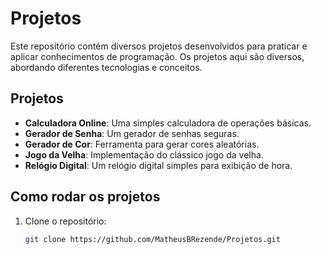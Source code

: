# Projetos

Este repositório contém diversos projetos desenvolvidos para praticar e aplicar conhecimentos de programação. Os projetos aqui são diversos, abordando diferentes tecnologias e conceitos.

## Projetos

- **Calculadora Online**: Uma simples calculadora de operações básicas.
- **Gerador de Senha**: Um gerador de senhas seguras.
- **Gerador de Cor**: Ferramenta para gerar cores aleatórias.
- **Jogo da Velha**: Implementação do clássico jogo da velha.
- **Relógio Digital**: Um relógio digital simples para exibição de hora.

## Como rodar os projetos

1. Clone o repositório:
   ```bash
   git clone https://github.com/MatheusBRezende/Projetos.git
